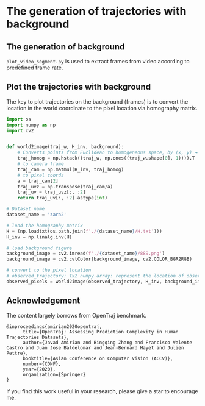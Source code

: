 # The generation of trajectories with background

## The generation of background

`plot_video_segment.py` is used to extract frames from video according to predefined frame rate.

## Plot the trajectories with background
The key to plot trajectories on the background (frames) is to convert
the location in the world coordinate to the pixel location via homography matrix.

```python
import os
import numpy as np
import cv2


def world2image(traj_w, H_inv, background):
    # Converts points from Euclidean to homogeneous space, by (x, y) → (x, y, 1)
    traj_homog = np.hstack((traj_w, np.ones((traj_w.shape[0], 1)))).T
    # to camera frame
    traj_cam = np.matmul(H_inv, traj_homog)
    # to pixel coords
    a = traj_cam[2]
    traj_uvz = np.transpose(traj_cam/a)
    traj_uv = traj_uvz[:, :2]
    return traj_uv[:, :2].astype(int)

# Dataset name
dataset_name = 'zara2'

# load the homography matrix
H = (np.loadtxt(os.path.join(f'./{dataset_name}/H.txt')))
H_inv = np.linalg.inv(H)

# load background figure
background_image = cv2.imread(f'./{dataset_name}/889.png')
background_image = cv2.cvtColor(background_image, cv2.COLOR_BGR2RGB)

# convert to the pixel location
# observed_trajectory: Tx2 numpy array: represent the location of observed trajectories in the world coordinate
observed_pixels = world2image(observed_trajectory, H_inv, background_image) 
```

## Acknowledgement
The content largely borrows from OpenTraj benchmark.
```
@inproceedings{amirian2020opentraj,
      title={OpenTraj: Assessing Prediction Complexity in Human Trajectories Datasets}, 
      author={Javad Amirian and Bingqing Zhang and Francisco Valente Castro and Juan Jose Baldelomar and Jean-Bernard Hayet and Julien Pettre},
      booktitle={Asian Conference on Computer Vision (ACCV)},
      number={CONF},      
      year={2020},
      organization={Springer}
}
```

If you find this work useful in your research, please give a star to encourage me.
